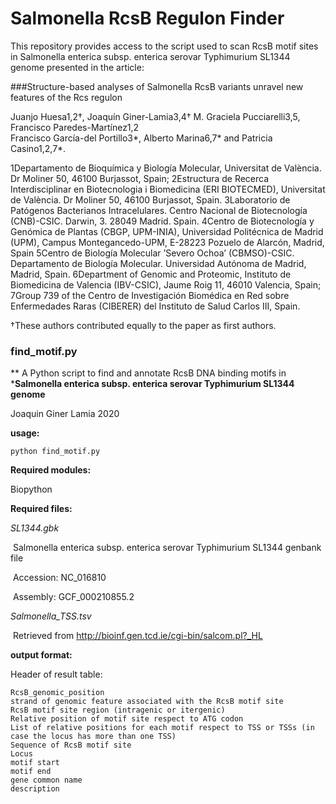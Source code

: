 # Salmonella RcsB Regulon Finder

This repository provides access to the script used to scan RcsB motif sites in Salmonella enterica subsp. enterica serovar Typhimurium SL1344 genome 
presented in the article:

###Structure-based analyses of Salmonella RcsB variants unravel new features of the Rcs regulon

Juanjo Huesa1,2†, Joaquín Giner-Lamia3,4† M. Graciela Pucciarelli3,5, Francisco Paredes-Martínez1,2  
Francisco García-del Portillo3*, Alberto Marina6,7* and Patricia Casino1,2,7*.

1Departamento de Bioquímica y Biología Molecular, Universitat de València. Dr Moliner 50, 46100 Burjassot, Spain; 
2Estructura de Recerca Interdisciplinar en Biotecnologia i Biomedicina (ERI BIOTECMED), Universitat de València. Dr Moliner 50, 46100 Burjassot, Spain. 
3Laboratorio de Patógenos Bacterianos Intracelulares. Centro Nacional de Biotecnología (CNB)-CSIC. Darwin, 3. 28049 Madrid. Spain.
4Centro de Biotecnología y Genómica de Plantas (CBGP, UPM-INIA), Universidad Politécnica de Madrid (UPM), Campus Montegancedo-UPM, E-28223 Pozuelo de Alarcón, Madrid, Spain
5Centro de Biología Molecular ’Severo Ochoa’ (CBMSO)-CSIC. Departamento de Biología Molecular. Universidad Autónoma de Madrid, Madrid, Spain.
6Department of Genomic and Proteomic, Instituto de Biomedicina de Valencia (IBV-CSIC), Jaume Roig 11, 46010 Valencia, Spain; 
7Group 739 of the Centro de Investigación Biomédica en Red sobre Enfermedades Raras (CIBERER) del Instituto de Salud Carlos III, Spain.

†These authors contributed equally to the paper as first authors.



### find_motif.py

** A Python script to find and annotate RcsB DNA binding motifs in ***Salmonella enterica subsp. enterica serovar Typhimurium SL1344 genome**

Joaquin Giner Lamia 2020

**usage:**

`python find_motif.py`

**Required modules:**

Biopython



**Required files:**

*SL1344.gbk*   

​	Salmonella enterica subsp. enterica serovar Typhimurium SL1344 genbank file

​	Accession: NC_016810

​	Assembly: GCF_000210855.2

*Salmonella_TSS.tsv*

​	Retrieved from http://bioinf.gen.tcd.ie/cgi-bin/salcom.pl?_HL



**output format:**

Header of result table:

	RcsB_genomic_position
	strand of genomic feature associated with the RcsB motif site
	RcsB motif site region (intragenic or itergenic)
	Relative position of motif site respect to ATG codon
	List of relative positions for each motif respect to TSS or TSSs (in case the locus has more than one TSS) 
	Sequence of RcsB motif site
	Locus
	motif start
	motif end
	gene common name
	description
